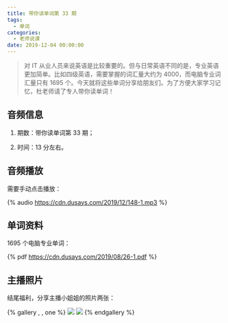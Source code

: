 ```yaml
---
title: 带你读单词第 33 期
tags:
  - 单词
categories:
  - 老师说课
date: 2019-12-04 00:00:00
---
```


> 对 IT 从业人员来说英语是比较重要的。但与日常英语不同的是，专业英语更加简单。比如四级英语，需要掌握的词汇量大约为 4000，而电脑专业词汇量只有 1695 个。今天就将这些单词分享给朋友们。为了方便大家学习记忆，杜老师请了专人带你读单词！

<!-- more -->

## 音频信息

1. 期数：带你读单词第 33 期；

2. 时间：13 分左右。

## 音频播放

需要手动点击播放：

{% audio https://cdn.dusays.com/2019/12/148-1.mp3 %}

## 单词资料

1695 个电脑专业单词：

{% pdf https://cdn.dusays.com/2019/08/26-1.pdf %}

## 主播照片

结尾福利，分享主播小姐姐的照片两张：

{% gallery , , one %}
![](https://cdn.dusays.com/2019/12/148-1.jpg)
![](https://cdn.dusays.com/2019/12/148-2.jpg)
{% endgallery %}